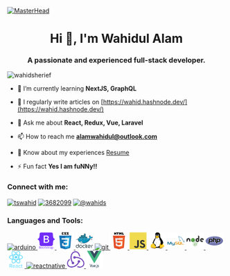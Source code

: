 [![MasterHead](https://media.licdn.com/dms/image/D4E16AQEItM6RiVJ9ow/profile-displaybackgroundimage-shrink_350_1400/0/1684524920958?e=1716422400&v=beta&t=BHudp4NYDoqwBKkDGksGIrrkABxV9Wr8L3pLl3uUihg)](https://media.licdn.com/dms/image/D4E16AQEItM6RiVJ9ow/profile-displaybackgroundimage-shrink_350_1400/0/1684524920958?e=1716422400&v=beta&t=BHudp4NYDoqwBKkDGksGIrrkABxV9Wr8L3pLl3uUihg)

<h1 align="center">Hi 👋, I'm Wahidul Alam</h1>
<h3 align="center">A passionate and experienced full-stack developer.</h3>

<p align="left"> <img src="https://komarev.com/ghpvc/?username=wahidsherief&label=Profile%20views&color=0e75b6&style=flat" alt="wahidsherief" /> </p>

- 🌱 I’m currently learning **NextJS, GraphQL**

- 📝 I regularly write articles on [https://wahid.hashnode.dev/](https://wahid.hashnode.dev/)

- 💬 Ask me about **React, Redux, Vue, Laravel**

- 📫 How to reach me **alamwahidul@outlook.com**

- 📄 Know about my experiences [Resume](https://drive.google.com/file/d/14AYlsZQidQ44_5OoJRp1Sgu3zot8ALpN/view)

- ⚡ Fun fact **Yes I am fuNNy!!**

<h3 align="left">Connect with me:</h3>
<p align="left">
<a href="https://linkedin.com/in/tswahid" target="blank"><img align="center" src="https://raw.githubusercontent.com/rahuldkjain/github-profile-readme-generator/master/src/images/icons/Social/linked-in-alt.svg" alt="tswahid" height="30" width="40" /></a>
<a href="https://stackoverflow.com/users/3682099" target="blank"><img align="center" src="https://raw.githubusercontent.com/rahuldkjain/github-profile-readme-generator/master/src/images/icons/Social/stack-overflow.svg" alt="3682099" height="30" width="40" /></a>
<a href="https://hashnode.com/@wahids" target="blank"><img align="center" src="https://raw.githubusercontent.com/rahuldkjain/github-profile-readme-generator/master/src/images/icons/Social/hashnode.svg" alt="@wahids" height="30" width="40" /></a>
</p>

<h3 align="left">Languages and Tools:</h3>
<p align="left"> <a href="https://www.arduino.cc/" target="_blank" rel="noreferrer"> <img src="https://cdn.worldvectorlogo.com/logos/arduino-1.svg" alt="arduino" width="40" height="40"/> </a> <a href="https://getbootstrap.com" target="_blank" rel="noreferrer"> <img src="https://raw.githubusercontent.com/devicons/devicon/master/icons/bootstrap/bootstrap-plain-wordmark.svg" alt="bootstrap" width="40" height="40"/> </a> <a href="https://www.w3schools.com/css/" target="_blank" rel="noreferrer"> <img src="https://raw.githubusercontent.com/devicons/devicon/master/icons/css3/css3-original-wordmark.svg" alt="css3" width="40" height="40"/> </a> <a href="https://www.docker.com/" target="_blank" rel="noreferrer"> <img src="https://raw.githubusercontent.com/devicons/devicon/master/icons/docker/docker-original-wordmark.svg" alt="docker" width="40" height="40"/> </a> <a href="https://git-scm.com/" target="_blank" rel="noreferrer"> <img src="https://www.vectorlogo.zone/logos/git-scm/git-scm-icon.svg" alt="git" width="40" height="40"/> </a> <a href="https://www.w3.org/html/" target="_blank" rel="noreferrer"> <img src="https://raw.githubusercontent.com/devicons/devicon/master/icons/html5/html5-original-wordmark.svg" alt="html5" width="40" height="40"/> </a> <a href="https://developer.mozilla.org/en-US/docs/Web/JavaScript" target="_blank" rel="noreferrer"> <img src="https://raw.githubusercontent.com/devicons/devicon/master/icons/javascript/javascript-original.svg" alt="javascript" width="40" height="40"/> </a> <a href="https://www.linux.org/" target="_blank" rel="noreferrer"> <img src="https://raw.githubusercontent.com/devicons/devicon/master/icons/linux/linux-original.svg" alt="linux" width="40" height="40"/> </a> <a href="https://www.mysql.com/" target="_blank" rel="noreferrer"> <img src="https://raw.githubusercontent.com/devicons/devicon/master/icons/mysql/mysql-original-wordmark.svg" alt="mysql" width="40" height="40"/> </a> <a href="https://nodejs.org" target="_blank" rel="noreferrer"> <img src="https://raw.githubusercontent.com/devicons/devicon/master/icons/nodejs/nodejs-original-wordmark.svg" alt="nodejs" width="40" height="40"/> </a> <a href="https://www.php.net" target="_blank" rel="noreferrer"> <img src="https://raw.githubusercontent.com/devicons/devicon/master/icons/php/php-original.svg" alt="php" width="40" height="40"/> </a> <a href="https://reactjs.org/" target="_blank" rel="noreferrer"> <img src="https://raw.githubusercontent.com/devicons/devicon/master/icons/react/react-original-wordmark.svg" alt="react" width="40" height="40"/> </a> <a href="https://reactnative.dev/" target="_blank" rel="noreferrer"> <img src="https://reactnative.dev/img/header_logo.svg" alt="reactnative" width="40" height="40"/> </a> <a href="https://redux.js.org" target="_blank" rel="noreferrer"> <img src="https://raw.githubusercontent.com/devicons/devicon/master/icons/redux/redux-original.svg" alt="redux" width="40" height="40"/> </a> <a href="https://vuejs.org/" target="_blank" rel="noreferrer"> <img src="https://raw.githubusercontent.com/devicons/devicon/master/icons/vuejs/vuejs-original-wordmark.svg" alt="vuejs" width="40" height="40"/> </a> </p>

